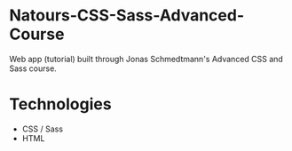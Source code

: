 # Natours-CSS-Sass-Advanced-Course

Web app (tutorial) built through Jonas Schmedtmann's Advanced CSS and Sass course.

# Technologies

- CSS / Sass
- HTML
